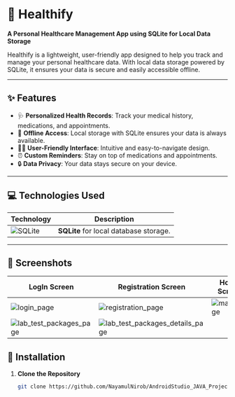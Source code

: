 # 🌟 Healthify  
**A Personal Healthcare Management App using SQLite for Local Data Storage**  

Healthify is a lightweight, user-friendly app designed to help you track and manage your personal healthcare data. With local data storage powered by SQLite, it ensures your data is secure and easily accessible offline.  

---

## ✨ Features  
- 🩺 **Personalized Health Records**: Track your medical history, medications, and appointments.  
- 📶 **Offline Access**: Local storage with SQLite ensures your data is always available.  
- 👩‍💻 **User-Friendly Interface**: Intuitive and easy-to-navigate design.  
- ⏰ **Custom Reminders**: Stay on top of medications and appointments.  
- 🔒 **Data Privacy**: Your data stays secure on your device.  

---

## 💻 Technologies Used  
| Technology | Description |  
|------------|-------------|  
| ![SQLite](https://www.sqlite.org/images/sqlite370_banner.gif) | **SQLite** for local database storage. |  

---

## 📸 Screenshots  

| LogIn Screen                                | Registration Screen                         |   Home Screen                               |
|---------------------------------------------|---------------------------------------------|---------------------------------------------|  
|![login_page](https://github.com/user-attachments/assets/096db0a7-56cd-4c82-92d6-2d4daa8f7b00)| ![registration_page](https://github.com/user-attachments/assets/78352290-045c-4986-9c2d-f9422578f05b)|![main_page](https://github.com/user-attachments/assets/20e190b8-4966-409d-b352-2bc800423d82)|
|![lab_test_packages_page](https://github.com/user-attachments/assets/db32a503-9e92-47c8-940d-b50dacbe65dd)|![lab_test_packages_details_page](https://github.com/user-attachments/assets/40abaef6-d251-4cbf-8d3e-d2d04a6f4361)|




## 🚀 Installation  

1. **Clone the Repository**  
   ```bash  
   git clone https://github.com/NayamulNirob/AndroidStudio_JAVA_Projects

     

